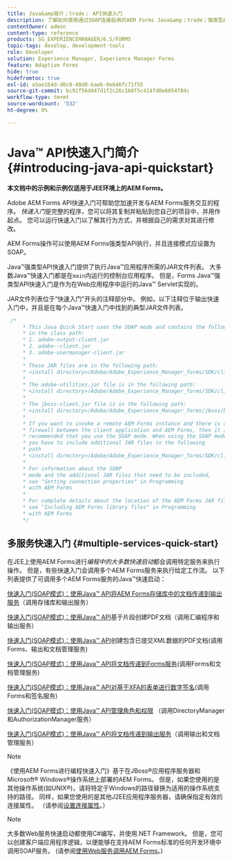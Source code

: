 ```yaml
---
title: Java&amp简介；trade； API快速入门
description: 了解如何使用通过SOAP连接启用的AEM Forms Java&amp；trade；强类型API来执行AEM Forms操作。
contentOwner: admin
content-type: reference
products: SG_EXPERIENCEMANAGER/6.5/FORMS
topic-tags: develop, development-tools
role: Developer
solution: Experience Manager, Experience Manager Forms
feature: Adaptive Forms
hide: true
hidefromtoc: true
exl-id: a5ae164d-d0c0-40d0-baeb-0e646fc71f55
source-git-commit: bc91f56d447d1f2c26c160f5c414fd0e6054f84c
workflow-type: tm+mt
source-wordcount: '532'
ht-degree: 0%

---
```


# Java™ API快速入门简介 {#introducing-java-api-quickstart}

**本文档中的示例和示例仅适用于JEE环境上的AEM Forms。**

Adobe AEM Forms API快速入门可帮助您加速开发与AEM Forms服务交互的程序。 *快速入门*&#x200B;是完整的程序，您可以将其复制并粘贴到您自己的项目中，并用作起点。 您可以运行快速入门以了解其行为方式，并根据自己的需求对其进行修改。

AEM Forms操作可以使用AEM Forms强类型API执行，并且连接模式应设置为SOAP。

Java™强类型API快速入门提供了执行Java™应用程序所需的JAR文件列表。 大多数Java™快速入门都是在`main`内运行的控制台应用程序。 但是，Forms Java™强类型API快速入门是作为在Web应用程序中运行的Java™ Servlet实现的。

JAR文件列表位于“快速入门”开头的注释部分中。 例如，以下注释位于输出快速入门中，并且是在每个Java™快速入门中找到的典型JAR文件列表。

```java
 /*
     * This Java Quick Start uses the SOAP mode and contains the following JAR files
     * in the class path:
     * 1. adobe-output-client.jar
     * 2. adobe--client.jar
     * 3. adobe-usermanager-client.jar
     *
     * These JAR files are in the following path:
     * <install directory>/Adobe/Adobe_Experience_Manager_forms/SDK/client-libs/common
     *
     * The adobe-utilities.jar file is in the following path:
     * <install directory>/Adobe/Adobe_Experience_Manager_forms/SDK/client-libs/jboss
     *
     * The jboss-client.jar file is in the following path:
     * <install directory>/Adobe/Adobe_Experience_Manager_forms/jboss/bin/client
     *
     * If you want to invoke a remote AEM Forms instance and there is a
     * firewall between the client application and AEM Forms, then it is
     * recommended that you use the SOAP mode. When using the SOAP mode,
     * you have to include additional JAR files in the following
     * path
     * <install directory>/Adobe/Adobe_Experience_Manager_forms/SDK/client-libs/thirdparty
     *
     * For information about the SOAP
     * mode and the additional JAR files that need to be included,
     * see "Setting connection properties" in Programming
     * with AEM Forms
     *
     * For complete details about the location of the AEM Forms JAR files,
     * see "Including AEM Forms library files" in Programming
     * with AEM Forms
     */
```

## 多服务快速入门 {#multiple-services-quick-start}

在JEE上使用AEM Forms进行&#x200B;*编程中的大多数快速启动*&#x200B;都会调用特定服务来执行操作。 但是，有些快速入门会调用多个AEM Forms服务来执行给定工作流。 以下列表提供了可调用多个AEM Forms服务的Java™快速启动：

[快速入门(SOAP模式)：使用Java™ API将AEM Forms存储库中的文档传递到输出服务](/help/forms/developing/output-service-java-api-quick.md#quick-start-soap-mode-passing-a-document-located-in-the-repository-to-the-output-service-using-the-java-api)（调用存储库和输出服务）

[快速入门(SOAP模式)：使用Java™ API](/help/forms/developing/output-service-java-api-quick.md#quick-start-soap-mode-creating-a-pdf-document-based-on-fragments-using-the-java-api)基于片段创建PDF文档（调用汇编程序和输出服务）

[快速入门(SOAP模式)：使用Java™ API](/help/forms/developing/forms-service-api-quick-starts.md#quick-start-soap-mode-creating-pdf-documents-with-submitted-xml-data-using-the-java-api)创建包含已提交XML数据的PDF文档(调用Forms、输出和文档管理服务)

[快速入门(SOAP模式)：使用Java™ API将文档传递到Forms服务](/help/forms/developing/forms-service-api-quick-starts.md#quick-start-soap-mode-passing-documents-to-the-forms-service-using-the-java-api)(调用Forms和文档管理服务)

[快速入门(SOAP模式)：使用Java™ API对基于XFA的表单进行数字签名](/help/forms/developing/signature-service-java-api-quick.md#quick-start-soap-mode-digitally-signing-a-xfa-based-form-using-the-java-api)(调用Forms和签名服务)

[快速入门(SOAP模式)：使用Java™ API管理角色和权限](/help/forms/developing/user-manager-java-api-quick.md#quick-start-soap-mode-managing-roles-and-permissions-using-the-java-api) （调用DirectoryManager和AuthorizationManager服务）

[快速入门(SOAP模式)：使用Java™ API将文档传递到输出服务](/help/forms/developing/output-service-java-api-quick.md#quick-start-soap-mode-passing-documents-to-the-output-service-using-the-java-api)（调用输出和文档管理服务）

>[!NOTE]
>
>《使用AEM Forms进行编程快速入门》基于在JBoss®应用程序服务器和Microsoft® Windows®操作系统上部署的AEM Forms。 但是，如果您使用的是其他操作系统(如UNIX®)，请将特定于Windows的路径替换为适用的操作系统支持的路径。 同样，如果您使用的是其他J2EE应用程序服务器，请确保指定有效的连接属性。 （请参阅[设置连接属性](/help/forms/developing/invoking-aem-forms-using-java.md#setting-connection-properties)。）

>[!NOTE]
>
>大多数Web服务快速启动都使用C#编写，并使用.NET Framework。 但是，您可以创建客户端应用程序逻辑，以便能够在支持AEM Forms标准的任何开发环境中调用SOAP服务。 (请参阅[使用Web服务调用AEM Forms](/help/forms/developing/invoking-aem-forms-using-web.md#invoking-aem-forms-using-web-services)。)
